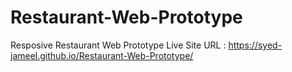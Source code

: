 # Restaurant-Web-Prototype
Resposive Restaurant Web Prototype 
Live Site URL : https://syed-jameel.github.io/Restaurant-Web-Prototype/
